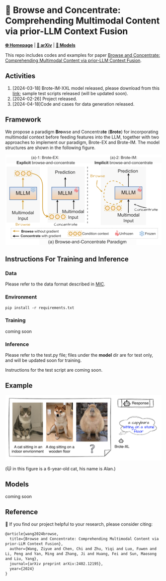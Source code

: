 # 👀 Browse and Concentrate: Comprehending Multimodal Content via prior-LLM Context Fusion

[**🌐 Homepage**](https://stephenzhuyiqi.github.io/Brote/) | [**📖 arXiv**](https://arxiv.org/pdf/2402.12195.pdf) | [**🤗 Models**](https://huggingface.co/wangphoebe/Brote-IM-XXL)

This repo includes codes and examples for paper [Browse and Concentrate: Comprehending Multimodal Content via prior-LLM Context Fusion](https://arxiv.org/pdf/2402.12195.pdf). 
## Activities

1. [2024-03-18] Brote-IM-XXL model released, please download from this [link](https://huggingface.co/wangphoebe/Brote-IM-XXL); sample test scripts released (will be updated soon). 
2. [2024-02-26] Project released.
3. [2024-04-18]Code and cases for data generation released.

## Framework
We propose a paradigm **Bro**wse and Concentra**te** (**Brote**) for incorporating multimodal context before feeding features into the LLM, together with two approaches to implement our paradigm, Brote-EX and Brote-IM. The model structures are shown in the following figure.

<img src="./figures/model.png" alt="Image" width="600">

## Instructions For Training and Inference

### Data
Please refer to the data format described in [MIC](https://github.com/HaozheZhao/MIC).

### Environment
```
pip install -r requirements.txt
```

### Training
coming soon

### Inference
Please refer to the test.py file; files under the **model** dir are for test only, and will be updated soon for training.

Instructions for the test script are coming soon. 

## Example
<img src="./figures/git_showcase.png" alt="Image" width="600">

(🐱 in this figure is a 6-year-old cat, his name is Alan.)

## Models
coming soon

## Reference

📑 If you find our project helpful to your research, please consider citing:
```
@article{wang2024browse,
  title={Browse and Concentrate: Comprehending Multimodal Content via prior-LLM Context Fusion},
  author={Wang, Ziyue and Chen, Chi and Zhu, Yiqi and Luo, Fuwen and Li, Peng and Yan, Ming and Zhang, Ji and Huang, Fei and Sun, Maosong and Liu, Yang},
  journal={arXiv preprint arXiv:2402.12195},
  year={2024}
}
```
